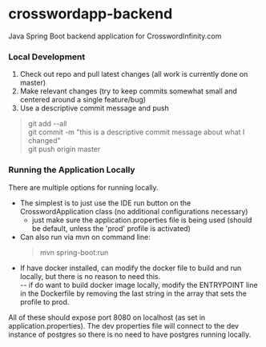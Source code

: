 # crosswordapp-backend
Java Spring Boot backend application for CrosswordInfinity.com

### Local Development
1. Check out repo and pull latest changes (all work is currently done on master)
2. Make relevant changes (try to keep commits somewhat small and centered around a single feature/bug)
3. Use a descriptive commit message and push  
> git add --all  
> git commit -m "this is a descriptive commit message about what I changed"  
> git push origin master  

### Running the Application Locally
There are multiple options for running locally.
- The simplest is to just use the IDE run button on the CrosswordApplication class (no additional configurations necessary)  
    - just make sure the application.properties file is being used (should be default, unless the 'prod' profile is activated)
- Can also run via mvn on command line:  
    > mvn spring-boot:run  
- If have docker installed, can modify the docker file to build and run locally, but there is no reason to need this.  
-- if do want to build docker image locally, 
modify the ENTRYPOINT line in the Dockerfile by removing the last string in the array that sets the profile to prod.

All of these should expose port 8080 on localhost (as set in application.properties).
The dev properties file will connect to the dev instance of postgres so there is no need to have postgres running locally.